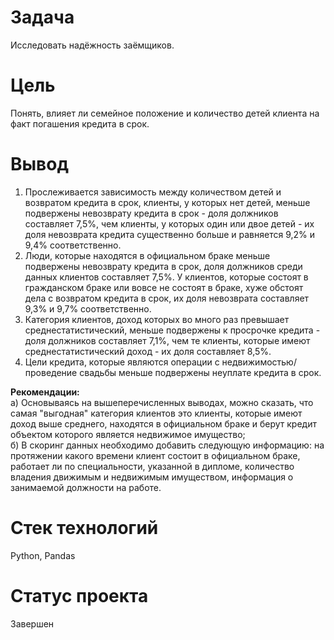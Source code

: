 # Задача
Исследовать надёжность заёмщиков.

# Цель
Понять, влияет ли семейное положение и количество детей клиента на факт погашения кредита в срок.

# Вывод
1. Прослеживается зависимость между количеством детей и возвратом кредита в срок, клиенты, у которых нет детей, меньше подвержены невозврату кредита в срок - доля должников составляет 7,5%, чем клиенты, у которых один или двое детей - их доля невозврата кредита существенно больше и равняется 9,2% и 9,4% соответственно. 
2. Люди, которые находятся в официальном браке меньше подвержены невозврату кредита в срок, доля должников среди данных клиентов составляет 7,5%. У клиентов, которые состоят в гражданском браке или вовсе не состоят в браке, хуже обстоят дела с возвратом кредита в срок, их доля невозврата составляет 9,3% и 9,7% соответственно.
3. Категория клиентов, доход которых во много раз превышает среднестатистический, меньше подвержены к просрочке кредита - доля должников составляет 7,1%, чем те клиенты, которые имеют среднестатистический доход - их доля составляет 8,5%.
4. Цели кредита, которые являются операции с недвижимостью/проведение свадьбы меньше подвержены неуплате кредита в срок.
   
**Рекомендации:**<br>
а) Основываясь на вышеперечисленных выводах, можно сказать, что самая "выгодная" категория клиентов это клиенты, которые имеют доход выше среднего, находятся в официальном браке и берут кредит объектом которого является недвижимое имущество;<br>
б) В скоринг данных необходимо добавить следующую информацию: на протяжении какого времени клиент состоит в официальном браке, работает ли по специальности, указанной в дипломе, количество владения движимым и недвижимым имуществом, информация о занимаемой должности на работе.

# Стек технологий
Python, Pandas

# Статус проекта
Завершен
